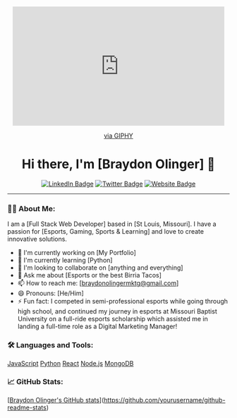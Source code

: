 <div align="center">
  <iframe src="https://giphy.com/embed/V7cjRV6CmbWISvj1CO" width="480" height="270" frameBorder="0" class="giphy-embed" allowFullScreen></iframe><p><a href="https://giphy.com/gifs/V7cjRV6CmbWISvj1CO">via GIPHY</a></p>
</div>

<h1 align="center">Hi there, I'm [Braydon Olinger] 👋</h1>

<p align="center">
  <a href="[https://www.linkedin.com/in/BraydonOlinger/](https://www.linkedin.com/in/braydon-olinger-191775171/)"><img src="https://img.shields.io/badge/LinkedIn-blue?style=flat-square&logo=linkedin" alt="LinkedIn Badge"/></a>
  <a href="https://twitter.com/Olinbear"><img src="https://img.shields.io/badge/Twitter-blue?style=flat-square&logo=twitter" alt="Twitter Badge"/></a>
  <a href="https://braydon-olinger.my.canva.site.com"><img src="https://img.shields.io/badge/Website-green?style=flat-square" alt="Website Badge"/></a>
</p>

---

### 👨‍💻 About Me:
I am a [Full Stack Web Developer] based in [St Louis, Missouri]. I have a passion for [Esports, Gaming, Sports & Learning] and love to create innovative solutions.

- 🔭 I'm currently working on [My Portfolio]
- 🌱 I'm currently learning [Python]
- 👯 I'm looking to collaborate on [anything and everything]
- 💬 Ask me about [Esports or the best Birria Tacos]
- 📫 How to reach me: [braydonolingermktg@gmail.com]
- 😄 Pronouns: [He/Him]
- ⚡ Fun fact: I competed in semi-professional esports while going through high school, and continued my journey in esports at Missouri Baptist University on a full-ride esports scholarship which assisted me in landing a full-time role as a Digital Marketing Manager!

### 🛠️ Languages and Tools:

[JavaScript](https://img.shields.io/badge/-JavaScript-black?style=flat-square&logo=javascript)
[Python](https://img.shields.io/badge/-Python-black?style=flat-square&logo=Python)
[React](https://img.shields.io/badge/-React-black?style=flat-square&logo=react)
[Node.js](https://img.shields.io/badge/-Node.js-black?style=flat-square&logo=node.js)
[MongoDB](https://img.shields.io/badge/-MongoDB-black?style=flat-square&logo=mongodb)
<!-- Add or remove languages and tools as per your skills -->

### 📈 GitHub Stats:

[[Braydon Olinger's GitHub stats](https://github-readme-stats.vercel.app/api?username=BraydonOlinger&show_icons=true&theme=radical)](https://github.com/yourusername/github-readme-stats)
